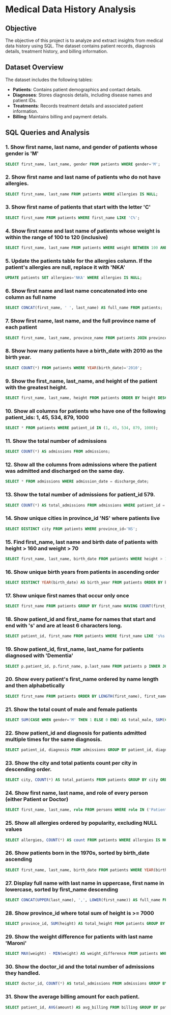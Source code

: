 #                                               Medical Data History Analysis

##  Objective
The objective of this project is to analyze and extract insights from medical data history using SQL. The dataset contains patient records, diagnosis details, treatment history, and billing information. 

## Dataset Overview
The dataset includes the following tables:
- **Patients**: Contains patient demographics and contact details.
- **Diagnoses**: Stores diagnosis details, including disease names and patient IDs.
- **Treatments**: Records treatment details and associated patient information.
- **Billing**: Maintains billing and payment details.

## SQL Queries and Analysis

### 1. Show first name, last name, and gender of patients whose gender is 'M'
```sql
SELECT first_name, last_name, gender FROM patients WHERE gender='M';
```

### 2. Show first name and last name of patients who do not have allergies.
```sql
SELECT first_name, last_name FROM patients WHERE allergies IS NULL;
```

### 3. Show first name of patients that start with the letter 'C'
```sql
SELECT first_name FROM patients WHERE first_name LIKE 'C%';
```

### 4. Show first name and last name of patients whose weight is within the range of 100 to 120 (inclusive)
```sql
SELECT first_name, last_name FROM patients WHERE weight BETWEEN 100 AND 120;
```

### 5. Update the patients table for the allergies column. If the patient's allergies are null, replace it with 'NKA'
```sql
UPDATE patients SET allergies='NKA' WHERE allergies IS NULL;
```

### 6. Show first name and last name concatenated into one column as full name
```sql
SELECT CONCAT(first_name, ' ', last_name) AS full_name FROM patients;
```

### 7. Show first name, last name, and the full province name of each patient
```sql
SELECT first_name, last_name, province_name FROM patients JOIN provinces ON patients.province_id = provinces.province_id;
```

### 8. Show how many patients have a birth_date with 2010 as the birth year.
```sql
SELECT COUNT(*) FROM patients WHERE YEAR(birth_date)='2010';
```

### 9. Show the first_name, last_name, and height of the patient with the greatest height.
```sql
SELECT first_name, last_name, height FROM patients ORDER BY height DESC LIMIT 1;
```

### 10. Show all columns for patients who have one of the following patient_ids: 1, 45, 534, 879, 1000
```sql
SELECT * FROM patients WHERE patient_id IN (1, 45, 534, 879, 1000);
```

### 11. Show the total number of admissions
```sql
SELECT COUNT(*) AS admissions FROM admissions;
```

### 12. Show all the columns from admissions where the patient was admitted and discharged on the same day.
```sql
SELECT * FROM admissions WHERE admission_date = discharge_date;
```

### 13. Show the total number of admissions for patient_id 579.
```sql
SELECT COUNT(*) AS total_admissions FROM admissions WHERE patient_id = 579;
```

### 14. Show unique cities in province_id 'NS' where patients live
```sql
SELECT DISTINCT city FROM patients WHERE province_id='NS';
```

### 15. Find first_name, last name and birth date of patients with height > 160 and weight > 70
```sql
SELECT first_name, last_name, birth_date FROM patients WHERE height > 160 AND weight > 70;
```

### 16. Show unique birth years from patients in ascending order
```sql
SELECT DISTINCT YEAR(birth_date) AS birth_year FROM patients ORDER BY birth_year ASC;
```

### 17. Show unique first names that occur only once
```sql
SELECT first_name FROM patients GROUP BY first_name HAVING COUNT(first_name) = 1;
```

### 18. Show patient_id and first_name for names that start and end with 's' and are at least 6 characters long.
```sql
SELECT patient_id, first_name FROM patients WHERE first_name LIKE 's%s' AND LENGTH(first_name) >= 6;
```

### 19. Show patient_id, first_name, last_name for patients diagnosed with 'Dementia'
```sql
SELECT p.patient_id, p.first_name, p.last_name FROM patients p INNER JOIN admissions a ON p.patient_id = a.patient_id WHERE a.diagnosis = 'Dementia';
```

### 20. Show every patient's first_name ordered by name length and then alphabetically
```sql
SELECT first_name FROM patients ORDER BY LENGTH(first_name), first_name;
```

### 21. Show the total count of male and female patients
```sql
SELECT SUM(CASE WHEN gender='M' THEN 1 ELSE 0 END) AS total_male, SUM(CASE WHEN gender='F' THEN 1 ELSE 0 END) AS total_female FROM patients;
```

### 22. Show patient_id and diagnosis for patients admitted multiple times for the same diagnosis.
```sql
SELECT patient_id, diagnosis FROM admissions GROUP BY patient_id, diagnosis HAVING COUNT(*) > 1;
```

### 23. Show the city and total patients count per city in descending order.
```sql
SELECT city, COUNT(*) AS total_patients FROM patients GROUP BY city ORDER BY total_patients DESC, city ASC;
```

### 24. Show first name, last name, and role of every person (either Patient or Doctor)
```sql
SELECT first_name, last_name, role FROM persons WHERE role IN ('Patient', 'Doctor');
```

### 25. Show all allergies ordered by popularity, excluding NULL values
```sql
SELECT allergies, COUNT(*) AS count FROM patients WHERE allergies IS NOT NULL GROUP BY allergies ORDER BY count DESC;
```

### 26. Show patients born in the 1970s, sorted by birth_date ascending
```sql
SELECT first_name, last_name, birth_date FROM patients WHERE YEAR(birth_date) BETWEEN 1970 AND 1979 ORDER BY birth_date ASC;
```

### 27. Display full name with last name in uppercase, first name in lowercase, sorted by first_name descending
```sql
SELECT CONCAT(UPPER(last_name), ',', LOWER(first_name)) AS full_name FROM patients ORDER BY LOWER(first_name) DESC;
```

### 28. Show province_id where total sum of height is >= 7000
```sql
SELECT province_id, SUM(height) AS total_height FROM patients GROUP BY province_id HAVING SUM(height) >= 7000;
```

### 29. Show the weight difference for patients with last name 'Maroni'
```sql
SELECT MAX(weight) - MIN(weight) AS weight_difference FROM patients WHERE last_name='Maroni';
```

### 30. Show the doctor_id and the total number of admissions they handled.
```sql
SELECT doctor_id, COUNT(*) AS total_admissions FROM admissions GROUP BY doctor_id ORDER BY total_admissions DESC;
```

### 31. Show the average billing amount for each patient.
```sql
SELECT patient_id, AVG(amount) AS avg_billing FROM billing GROUP BY patient_id ORDER BY avg_billing DESC;
```

